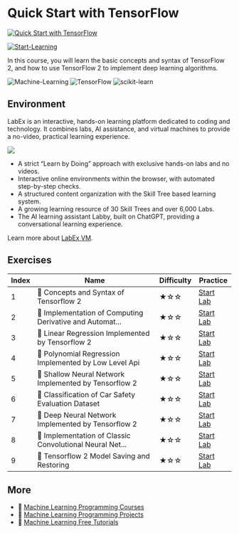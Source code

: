 # Quick Start with TensorFlow

[![Quick Start with TensorFlow](https://cover-creator.appbot.io/quick-start-with-tensorflow.png)](https://labex.io/courses/quick-start-with-tensorflow)

[![Start-Learning](https://img.shields.io/badge/Start-Learning-whitesmoke?style=for-the-badge)](https://labex.io/courses/quick-start-with-tensorflow)

In this course, you will learn the basic concepts and syntax of TensorFlow 2, and how to use TensorFlow 2 to implement deep learning algorithms.

![Machine-Learning](https://img.shields.io/badge/Machine-Learning-whitesmoke?style=for-the-badge&logo=machine-learning)
![TensorFlow](https://img.shields.io/badge/TensorFlow-whitesmoke?style=for-the-badge&logo=tensorflow)
![scikit-learn](https://img.shields.io/badge/scikit-learn-whitesmoke?style=for-the-badge&logo=scikit-learn)


## Environment

LabEx is an interactive, hands-on learning platform dedicated to coding and technology. It combines labs, AI assistance, and virtual machines to provide a no-video, practical learning experience.

![](https://tutorial-screenshot.getvm.io/images/vm-1725247253.png)

- A strict “Learn by Doing” approach with exclusive hands-on labs and no videos.
- Interactive online environments within the browser, with automated step-by-step checks.
- A structured content organization with the Skill Tree based learning system.
- A growing learning resource of 30 Skill Trees and over 6,000 Labs.
- The AI learning assistant Labby, built on ChatGPT, providing a conversational learning experience.

Learn more about [LabEx VM](https://support.labex.io/using-labex/virtual-machine).

## Exercises

|   Index | Name                                                     | Difficulty   | Practice                                                                                                                                      |
|---------|----------------------------------------------------------|--------------|-----------------------------------------------------------------------------------------------------------------------------------------------|
|       1 | 📖 Concepts and Syntax of Tensorflow 2                   | ★☆☆          | <a target='_blank' href='https://labex.io/tutorials/ml-concepts-and-syntax-of-tensorflow-2-20758'>Start Lab</a>                               |
|       2 | 📖 Implementation of Computing Derivative and Automat... | ★☆☆          | <a target='_blank' href='https://labex.io/tutorials/ml-implementation-of-computing-derivative-and-automatic-differential-20785'>Start Lab</a> |
|       3 | 📖 Linear Regression Implemented by Tensorflow 2         | ★☆☆          | <a target='_blank' href='https://labex.io/tutorials/ml-linear-regression-implemented-by-tensorflow-2-20797'>Start Lab</a>                     |
|       4 | 📖 Polynomial Regression Implemented by Low Level Api    | ★☆☆          | <a target='_blank' href='https://labex.io/tutorials/ml-polynomial-regression-implemented-by-low-level-api-20803'>Start Lab</a>                |
|       5 | 📖 Shallow Neural Network Implemented by Tensorflow 2    | ★☆☆          | <a target='_blank' href='https://labex.io/tutorials/ml-shallow-neural-network-implemented-by-tensorflow-2-20809'>Start Lab</a>                |
|       6 | 📖 Classification of Car Safety Evaluation Dataset       | ★☆☆          | <a target='_blank' href='https://labex.io/tutorials/ml-classification-of-car-safety-evaluation-dataset-20756'>Start Lab</a>                   |
|       7 | 📖 Deep Neural Network Implemented by Tensorflow 2       | ★☆☆          | <a target='_blank' href='https://labex.io/tutorials/ml-deep-neural-network-implemented-by-tensorflow-2-20768'>Start Lab</a>                   |
|       8 | 📖 Implementation of Classic Convolutional Neural Net... | ★☆☆          | <a target='_blank' href='https://labex.io/tutorials/ml-implementation-of-classic-convolutional-neural-network-20784'>Start Lab</a>            |
|       9 | 📖 Tensorflow 2 Model Saving and Restoring               | ★☆☆          | <a target='_blank' href='https://labex.io/tutorials/ml-tensorflow-2-model-saving-and-restoring-20813'>Start Lab</a>                           |

## More

- 🔗 [Machine Learning Programming Courses](https://github.com/labex-labs/awesome-programming-courses)
- 🔗 [Machine Learning Programming Projects](https://github.com/labex-labs/awesome-programming-projects)
- 🔗 [Machine Learning Free Tutorials](https://github.com/labex-labs/ml-free-tutorials)

